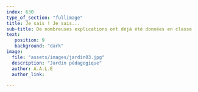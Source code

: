 ```yaml
---
index: 630
type_of_section: "fullimage"
title: Je sais ! Je sais...
sub-title: De nombreuses explications ont déjà été données en classe
text:
   position: 9
   background: "dark"
image:
  file: "assets/images/jardin03.jpg"
  description: "Jardin pédagogique"
  author: A.A.L.E
  author_link: 

---
```


